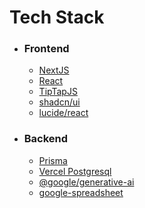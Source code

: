 # Tech Stack
- ### Frontend
  - [NextJS](https://nextjs.org/docs)
  - [React](https://react.dev/learn)
  - [TipTapJS](https://tiptap.dev/docs/editor/introduction)
  - [shadcn/ui](https://ui.shadcn.com/docs)
  - [lucide/react](https://lucide.dev/guide/)
- ### Backend
  - [Prisma](https://www.prisma.io/docs/getting-started)
  - [Vercel Postgresql](https://vercel.com/docs/storage/vercel-postgres)
  - [@google/generative-ai](https://github.com/google-gemini/generative-ai-js#readme)
  - [google-spreadsheet](https://theoephraim.github.io/node-google-spreadsheet/#/)
